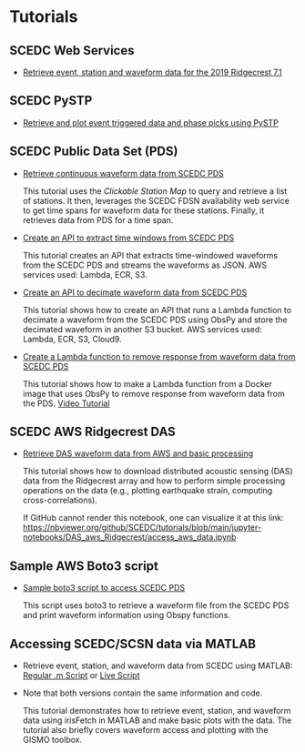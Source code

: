 # Tutorials

## SCEDC Web Services

*  [Retrieve event, station and waveform data for the 2019 Ridgecrest 7.1](../main/jupyter-notebooks/Ridgecrest7_1_SCEDC_web_services.ipynb)

## SCEDC PySTP

* [Retrieve and plot event triggered data and phase picks using PySTP](../main/jupyter-notebooks/PySTP_Tutorial.ipynb)

## SCEDC Public Data Set (PDS)  
  
*  [Retrieve continuous waveform data from SCEDC PDS](../main/jupyter-notebooks/PDS_fetch_continuous_data/PDS_fetch_continuous_data.ipynb) 
  
    This tutorial uses the *Clickable Station Map* to query and retrieve a list of stations. It then, leverages the SCEDC FDSN availability web service to get time spans for waveform data for these stations. Finally, it retrieves data from PDS for a time span.
    
* [Create an API to extract time windows from SCEDC PDS](pds-lambda-apis/timewindow)

   This tutorial creates an API that extracts time-windowed waveforms from the SCEDC PDS and streams the waveforms as JSON. AWS services used: Lambda, ECR, S3.

*  [Create an API to decimate waveform data from SCEDC PDS](pds-lambda-apis/decimate)

    This tutorial shows how to create an API that runs a Lambda function to decimate a waveform from the SCEDC PDS using ObsPy and store the decimated waveform in another S3 bucket. AWS services used: Lambda, ECR, S3, Cloud9.

* [Create a Lambda function to remove response from waveform data from SCEDC PDS](pds-lambda-apis/response)

    This tutorial shows how to make a Lambda function from a Docker image that uses ObsPy to remove response from waveform data from the PDS. [Video Tutorial](https://youtu.be/VOjC37GaP4k)

## SCEDC AWS Ridgecrest DAS  

*  [Retrieve DAS waveform data from AWS and basic processing](../main/jupyter-notebooks/DAS_aws_Ridgecrest/access_aws_data.ipynb) 
  
    This tutorial shows how to download distributed acoustic sensing (DAS) data from the Ridgecrest array and how to perform simple processing operations on the data (e.g., plotting earthquake strain, computing cross-correlations).

    If GitHub cannot render this notebook, one can visualize it at this link: https://nbviewer.org/github/SCEDC/tutorials/blob/main/jupyter-notebooks/DAS_aws_Ridgecrest/access_aws_data.ipynb
    
## Sample AWS Boto3 script

*  [Sample boto3 script to access SCEDC PDS](../main/jupyter-notebooks/boto3_demo.ipynb)

   This script uses boto3 to retrieve a waveform file from the SCEDC PDS and print waveform information using Obspy functions.

## Accessing SCEDC/SCSN data via MATLAB 

*  Retrieve event, station, and waveform data from SCEDC using MATLAB: [Regular .m Script](../main/scedc_access_tutorial.m) or [Live Script](../main/scedc_access_tutorial.mlx)
*  Note that both versions contain the same information and code.
  
    This tutorial demonstrates how to retrieve event, station, and waveform data using irisFetch in MATLAB and make basic plots with the data. The tutorial also briefly covers waveform access and plotting with the GISMO toolbox.
